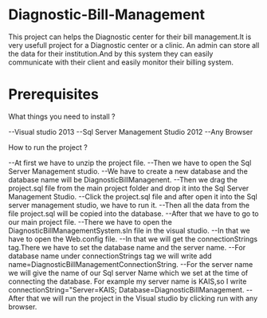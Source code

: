 # Diagnostic-Bill-Management

This project can helps the Diagnostic center for their bill management.It is very usefull project for a Diagnostic center or a clinic.
An admin can store all the data for their institution.And by this system they can easily communicate with their client and easily monitor
their billing system.

# Prerequisites

What things you need to install ?

--Visual studio 2013
--Sql Server Management Studio 2012
--Any Browser

How to run the project ?

--At first we have to unzip the project file.
--Then we have to open the Sql Server Management studio.
--We have to create a new database and the database name 
will be DiagnosticBillManagenent.
--Then we drag the project.sql file from the main project folder
and drop it into the Sql Server Management Studio.
--Click the project.sql file and after open it into the Sql server management studio, we have to run it.
--Then all the data from the file project.sql will be copied into the database.
--After that we have to go to our main project file.
--There we have to open the DiagnosticBillManagementSystem.sln file in the visual studio.
--In that we have to open the Web.config file.
--In that we will get the connectionStrings tag.There we have to set the database name
and the server name.
--For database name under connectionStrings tag we will write add name=DiagnosticBillManagementConnectionString.
--For the server name we will give the name of our Sql server Name which we set at the time of connecting the database.
For example my server name is KAIS,so I write connectionString="Server=KAIS; Database=DiagnosticBillManagement.
--After that we will run the project in the Visual studio by clicking run with any browser.

